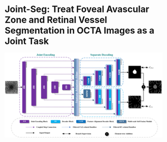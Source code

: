 # Joint-Seg: Treat Foveal Avascular Zone and Retinal Vessel Segmentation in OCTA Images as a Joint Task

![](Joint-Seg.png)
